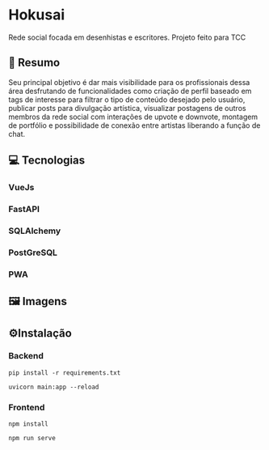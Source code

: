 # Hokusai
Rede social focada em desenhistas e escritores. Projeto feito para TCC

## 📝 Resumo
Seu principal objetivo é dar mais visibilidade para os profissionais dessa área 
desfrutando de funcionalidades como criação de perfil baseado em tags de interesse 
para filtrar o tipo de conteúdo desejado pelo usuário, publicar posts para 
divulgação artística, visualizar postagens de outros membros da rede social com interações de 
upvote e downvote, montagem de portfólio e possibilidade de conexão entre artistas liberando 
a função de chat.

## 💻 Tecnologias
### VueJs
### FastAPI
### SQLAlchemy
### PostGreSQL
### PWA
## 🖼️ Imagens
## ⚙️Instalação
### Backend
```
pip install -r requirements.txt
```
```
uvicorn main:app --reload
```

### Frontend
```
npm install
```
```
npm run serve
```

